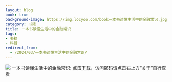 ```yaml
---
layout: blog
book: true
background-image: https://img.locyoo.com/book一本书读懂生活中的金融常识.jpg
category: 书籍
title: 一本书读懂生活中的金融常识
tags:
- 书籍
- 科普
redirect_from:
  - /2024/03/一本书读懂生活中的金融常识/
---
```

![](https://img.locyoo.com/book一本书读懂生活中的金融常识.jpg)
一本书读懂生活中的金融常识: <a name = "ref1" href="https://url18.ctfile.com/f/50983618-1323175096-6f7274?p=3619">点击下载</a>，访问密码请点击右上方“关于”自行查看